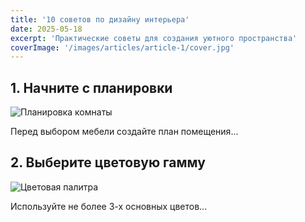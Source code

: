 ```yaml
---
title: '10 советов по дизайну интерьера'
date: 2025-05-18
excerpt: 'Практические советы для создания уютного пространства'
coverImage: '/images/articles/article-1/cover.jpg'
---
```


## 1. Начните с планировки

![Планировка комнаты](/images/articles/article-1/cover.jpg)

Перед выбором мебели создайте план помещения...

## 2. Выберите цветовую гамму

![Цветовая палитра](/images/articles/article-1/cover.jpg)

Используйте не более 3-х основных цветов...
